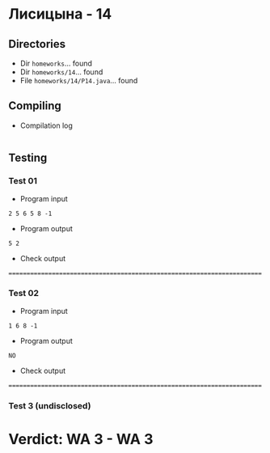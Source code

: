 # Лисицына - 14
## Directories
- Dir `homeworks`... found
- Dir `homeworks/14`... found
- File `homeworks/14/P14.java`... found
## Compiling
- Compilation log
```

```
## Testing
### Test 01
- Program input
```
2 5 6 5 8 -1

```
- Program output
```
5 2

```
- Check output
```
======================================================================

```
### Test 02
- Program input
```
1 6 8 -1

```
- Program output
```
NO

```
- Check output
```
======================================================================

```
### Test 3 (undisclosed)
# Verdict: **WA 3** - WA 3
